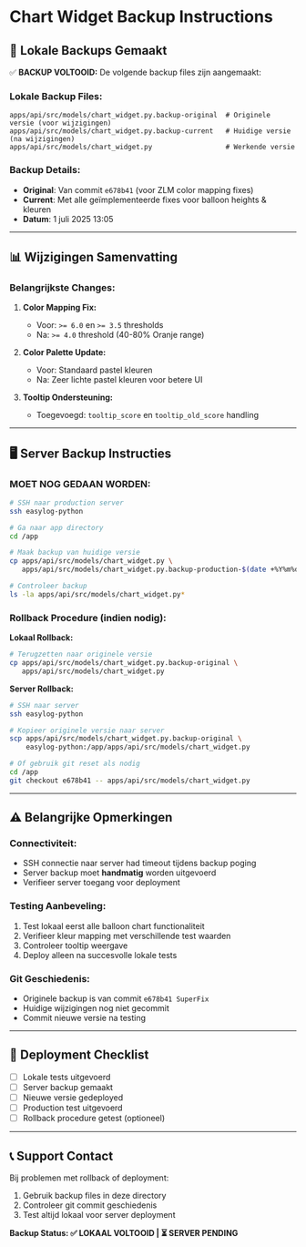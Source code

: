 # Chart Widget Backup Instructions

## 📁 **Lokale Backups Gemaakt**

✅ **BACKUP VOLTOOID:** De volgende backup files zijn aangemaakt:

### **Lokale Backup Files:**

```
apps/api/src/models/chart_widget.py.backup-original  # Originele versie (voor wijzigingen)
apps/api/src/models/chart_widget.py.backup-current   # Huidige versie (na wijzigingen)
apps/api/src/models/chart_widget.py                  # Werkende versie
```

### **Backup Details:**

- **Original**: Van commit `e678b41` (voor ZLM color mapping fixes)
- **Current**: Met alle geïmplementeerde fixes voor balloon heights & kleuren
- **Datum**: 1 juli 2025 13:05

---

## 📊 **Wijzigingen Samenvatting**

### **Belangrijkste Changes:**

1. **Color Mapping Fix:**

   - Voor: `>= 6.0` en `>= 3.5` thresholds
   - Na: `>= 4.0` threshold (40-80% Oranje range)

2. **Color Palette Update:**

   - Voor: Standaard pastel kleuren
   - Na: Zeer lichte pastel kleuren voor betere UI

3. **Tooltip Ondersteuning:**
   - Toegevoegd: `tooltip_score` en `tooltip_old_score` handling

---

## 🖥️ **Server Backup Instructies**

### **MOET NOG GEDAAN WORDEN:**

```bash
# SSH naar production server
ssh easylog-python

# Ga naar app directory
cd /app

# Maak backup van huidige versie
cp apps/api/src/models/chart_widget.py \
   apps/api/src/models/chart_widget.py.backup-production-$(date +%Y%m%d-%H%M%S)

# Controleer backup
ls -la apps/api/src/models/chart_widget.py*
```

### **Rollback Procedure (indien nodig):**

**Lokaal Rollback:**

```bash
# Terugzetten naar originele versie
cp apps/api/src/models/chart_widget.py.backup-original \
   apps/api/src/models/chart_widget.py
```

**Server Rollback:**

```bash
# SSH naar server
ssh easylog-python

# Kopieer originele versie naar server
scp apps/api/src/models/chart_widget.py.backup-original \
    easylog-python:/app/apps/api/src/models/chart_widget.py

# Of gebruik git reset als nodig
cd /app
git checkout e678b41 -- apps/api/src/models/chart_widget.py
```

---

## ⚠️ **Belangrijke Opmerkingen**

### **Connectiviteit:**

- SSH connectie naar server had timeout tijdens backup poging
- Server backup moet **handmatig** worden uitgevoerd
- Verifieer server toegang voor deployment

### **Testing Aanbeveling:**

1. Test lokaal eerst alle balloon chart functionaliteit
2. Verifieer kleur mapping met verschillende test waarden
3. Controleer tooltip weergave
4. Deploy alleen na succesvolle lokale tests

### **Git Geschiedenis:**

- Originele backup is van commit `e678b41 SuperFix`
- Huidige wijzigingen nog niet gecommit
- Commit nieuwe versie na testing

---

## 🔄 **Deployment Checklist**

- [ ] Lokale tests uitgevoerd
- [ ] Server backup gemaakt
- [ ] Nieuwe versie gedeployed
- [ ] Production test uitgevoerd
- [ ] Rollback procedure getest (optioneel)

---

## 📞 **Support Contact**

Bij problemen met rollback of deployment:

1. Gebruik backup files in deze directory
2. Controleer git commit geschiedenis
3. Test altijd lokaal voor server deployment

**Backup Status: ✅ LOKAAL VOLTOOID | ⏳ SERVER PENDING**
